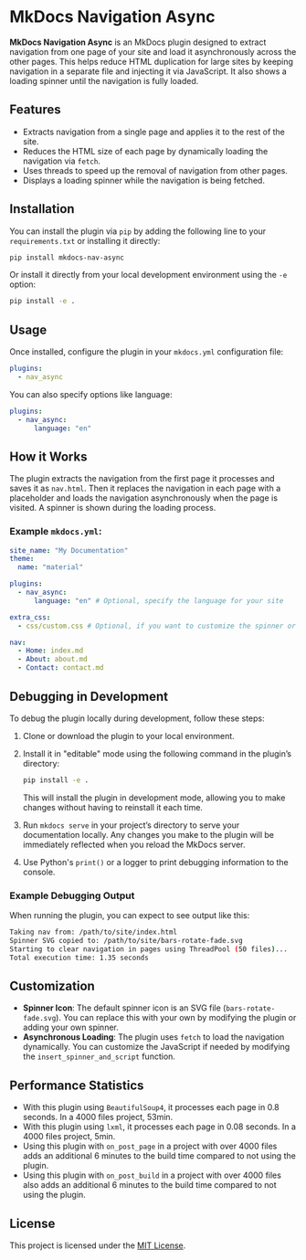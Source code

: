 # MkDocs Navigation Async

**MkDocs Navigation Async** is an MkDocs plugin designed to extract navigation from one page of your site and load it asynchronously across the other pages. This helps reduce HTML duplication for large sites by keeping navigation in a separate file and injecting it via JavaScript. It also shows a loading spinner until the navigation is fully loaded.

## Features

- Extracts navigation from a single page and applies it to the rest of the site.
- Reduces the HTML size of each page by dynamically loading the navigation via `fetch`.
- Uses threads to speed up the removal of navigation from other pages.
- Displays a loading spinner while the navigation is being fetched.

## Installation

You can install the plugin via `pip` by adding the following line to your `requirements.txt` or installing it directly:

```bash
pip install mkdocs-nav-async
```

Or install it directly from your local development environment using the `-e` option:

```bash
pip install -e .
```

## Usage

Once installed, configure the plugin in your `mkdocs.yml` configuration file:

```yaml
plugins:
  - nav_async
```

You can also specify options like language:

```yaml
plugins:
  - nav_async:
      language: "en"
```

## How it Works

The plugin extracts the navigation from the first page it processes and saves it as `nav.html`. Then it replaces the navigation in each page with a placeholder and loads the navigation asynchronously when the page is visited. A spinner is shown during the loading process.

### Example `mkdocs.yml`:

```yaml
site_name: "My Documentation"
theme:
  name: "material"

plugins:
  - nav_async:
      language: "en" # Optional, specify the language for your site

extra_css:
  - css/custom.css # Optional, if you want to customize the spinner or styling

nav:
  - Home: index.md
  - About: about.md
  - Contact: contact.md
```

## Debugging in Development

To debug the plugin locally during development, follow these steps:

1. Clone or download the plugin to your local environment.
2. Install it in "editable" mode using the following command in the plugin’s directory:

   ```bash
   pip install -e .
   ```

   This will install the plugin in development mode, allowing you to make changes without having to reinstall it each time.

3. Run `mkdocs serve` in your project’s directory to serve your documentation locally. Any changes you make to the plugin will be immediately reflected when you reload the MkDocs server.

4. Use Python's `print()` or a logger to print debugging information to the console.

### Example Debugging Output

When running the plugin, you can expect to see output like this:

```bash
Taking nav from: /path/to/site/index.html
Spinner SVG copied to: /path/to/site/bars-rotate-fade.svg
Starting to clear navigation in pages using ThreadPool (50 files)...
Total execution time: 1.35 seconds
```

## Customization

- **Spinner Icon**: The default spinner icon is an SVG file (`bars-rotate-fade.svg`). You can replace this with your own by modifying the plugin or adding your own spinner.
- **Asynchronous Loading**: The plugin uses `fetch` to load the navigation dynamically. You can customize the JavaScript if needed by modifying the `insert_spinner_and_script` function.

## Performance Statistics

- With this plugin using `BeautifulSoup4`, it processes each page in 0.8 seconds. In a 4000 files project, 53min.
- With this plugin using `lxml`, it processes each page in 0.08 seconds. In a 4000 files project, 5min.
- Using this plugin with `on_post_page` in a project with over 4000 files adds an additional 6 minutes to the build time compared to not using the plugin.
- Using this plugin with `on_post_build` in a project with over 4000 files also adds an additional 6 minutes to the build time compared to not using the plugin.

## License

This project is licensed under the [MIT License](LICENSE).
